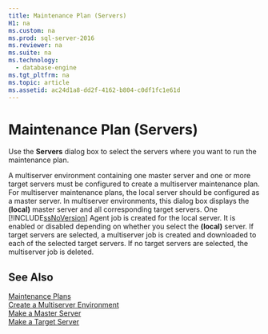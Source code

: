 ```yaml
---
title: Maintenance Plan (Servers)
H1: na
ms.custom: na
ms.prod: sql-server-2016
ms.reviewer: na
ms.suite: na
ms.technology: 
  - database-engine
ms.tgt_pltfrm: na
ms.topic: article
ms.assetid: ac24d1a8-dd2f-4162-b804-c0df1fc1e61d
---
```

# Maintenance Plan (Servers)
  Use the **Servers** dialog box to select the servers where you want to run the maintenance plan.  
  
 A multiserver environment containing one master server and one or more target servers must be configured to create a multiserver maintenance plan. For multiserver maintenance plans, the local server should be configured as a master server. In multiserver environments, this dialog box displays the **\(local\)** master server and all corresponding target servers. One [!INCLUDE[ssNoVersion](../../Token/Other/ssNoVersion_md.md)] Agent job is created for the local server. It is enabled or disabled depending on whether you select the **\(local\)** server. If target servers are selected, a multiserver job is created and downloaded to each of the selected target servers. If no target servers are selected, the multiserver job is deleted.  
  
## See Also  
 [Maintenance Plans](../../Topics/TopicNameNotContainA/Maintenance-Plans.md)   
 [Create a Multiserver Environment](../Topic/Create%20a%20Multiserver%20Environment.md)   
 [Make a Master Server](../Topic/Make%20a%20Master%20Server.md)   
 [Make a Target Server](../Topic/Make%20a%20Target%20Server.md)  
  
  